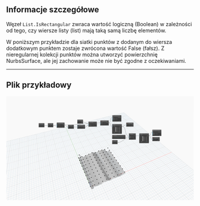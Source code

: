 ## Informacje szczegółowe
Węzeł `List.IsRectangular` zwraca wartość logiczną (Boolean) w zależności od tego, czy wiersze listy (list) mają taką samą liczbę elementów.

W poniższym przykładzie dla siatki punktów z dodanym do wiersza dodatkowym punktem zostaje zwrócona wartość False (fałsz). Z nieregularnej kolekcji punktów można utworzyć powierzchnię NurbsSurface, ale jej zachowanie może nie być zgodne z oczekiwaniami.
___
## Plik przykładowy

![List.IsRectangular](./DSCore.List.IsRectangular_img.jpg)
